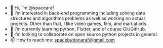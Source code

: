 - 👋 Hi, I’m @spacearaf
- 👀 I’m interested in back-end programming including solving data structures and algorithms problems as well as working on actual projects. Other than that, I like video games, film, and martial arts.
- 🌱 I’m currently learning python, Flutter, and of course Git/GitHub.
- 💞️ I’m looking to collaborate on open source python projects in general.
- 📫 How to reach me: spacebuttonaraf@gmail.com

<!---
spacearaf/spacearaf is a ✨ special ✨ repository because its `README.md` (this file) appears on your GitHub profile.
You can click the Preview link to take a look at your changes.
--->
